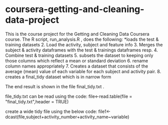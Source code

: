 # coursera-getting-and-cleaning-data-project

This is the course project for the Getting and Cleaning Data Coursera course. The R script,  run_analysis.R , does the following:
*loads the test & training datasets
2. Load the activity, subject and feature info
3. Merges the subject & activity dataframes with the test & trainings dataframes resp.
4. Combine test & training datasets
5. subsets the dataset to keeping only those columns which reflect a mean or standard deviation
6. rename column names appropriately
7. Creates a dataset that consists of the average (mean) value of each variable for each subject and activity pair.
8. creates a final_tidy dataset which is in narrow form

The end result is shown in the file  final_tidy.txt .

file_tidy.txt can be read using the code:
file<-read.table(file = "final_tidy.txt",header = TRUE)

create a wide tidy file using the below code:
file1<-dcast(file,subject+activity_number+activity_name~variable)
